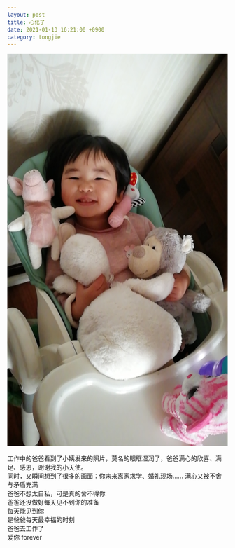 ```yaml
---
layout: post 
title: 心化了
date: 2021-01-13 16:21:00 +0900
category: tongjie 
---
```


<div align="center"><img src="/public/img/tongjie/20210113.jpeg"/></div>

工作中的爸爸看到了小姨发来的照片，莫名的眼眶湿润了，爸爸满心的欣喜、满足、感恩，谢谢我的小天使。
<br>同时，又瞬间想到了很多的画面：你未来离家求学、婚礼现场......  满心又被不舍与矛盾充满
<br>爸爸不想太自私，可是真的舍不得你
<br>爸爸还没做好每天见不到你的准备
<br>每天能见到你
<br>是爸爸每天最幸福的时刻
<br>爸爸去工作了
<br>爱你  forever



